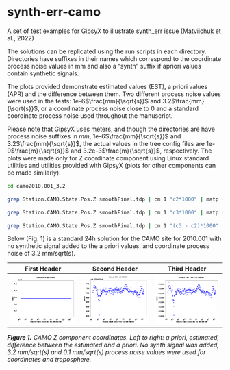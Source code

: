 # synth-err-camo
A set of test examples for GipsyX to illustrate synth_err issue (Matviichuk et al., 2022)

The solutions can be replicated using the run scripts in each directory. Directories have suffixes in their names which correspond to the coordinate process noise values in mm and also a “synth” suffix if apriori values contain synthetic signals. 

The plots provided demonstrate estimated values (EST), a priori values (APR) and the difference between them. Two different process noise values were used in the tests: 1e-6$\frac{mm}{\sqrt{s}}$ and 3.2$\frac{mm}{\sqrt{s}}$, or a coordinate process noise close to 0 and a standard coordinate process noise used throughout the manuscript. 

Please note that GipsyX uses meters, and though the directories are have process noise suffixes in $mm$, 1e-6$\frac{mm}{\sqrt{s}}$ and 3.2$\frac{mm}{\sqrt{s}}$, the actual values in the tree config files are 1e-9$\frac{m}{\sqrt{s}}$ and 3.2e-3$\frac{m}{\sqrt{s}}$, respectively. The plots were made only for Z coordinate component using Linux standard utilities and utilities provided with GipsyX (plots for other components can be made similarly):

```bash
cd camo2010.001_3.2
```
```bash
grep Station.CAMO.State.Pos.Z smoothFinal.tdp | cm 1 "c2*1000" | matp -nk -xl "Hours Past 2010-01-01 00:00:00" -secPast -fmtX "%H" -yl "(mm)" -t "Pos.Z APR at CAMO" -png APR_Z.png
```

```bash
grep Station.CAMO.State.Pos.Z smoothFinal.tdp | cm 1 "c3*1000" | matp -nk -xl "Hours Past 2010-01-01 00:00:00" -secPast -fmtX "%H" -yl "(mm)" -t "Pos.Z EST at CAMO" -png EST_Z.png
```

```bash
grep Station.CAMO.State.Pos.Z smoothFinal.tdp | cm 1 "(c3 - c2)*1000" | matp -nk -xl "Hours Past 2010-01-01 00:00:00" -secPast -fmtX "%H" -yl "(mm)" -t "Pos.Z EST - APR at CAMO" -png diff_EST_APR_Z.png
```

Below (Fig. 1) is a standard 24h solution for the CAMO site for 2010.001 with no synthetic signal added to the a priori values, and coordinate process noise of 3.2 mm/sqrt(s).





 First Header  | Second Header | Third Header  
 ------------- | ------------- | ------------- 
![](camo2010.001_3.2/APR_Z.png)|![](camo2010.001_3.2/EST_Z.png)|![](camo2010.001_3.2/diff_EST_APR_Z.png)

***Figure 1.** CAMO Z component coordinates. Left to right: a priori, estimated, difference between the estimated and a priori. No synth signal was added, 3.2 mm/sqrt(s) and 0.1 mm/sqrt(s) process noise values were used for coordinates and troposphere.*